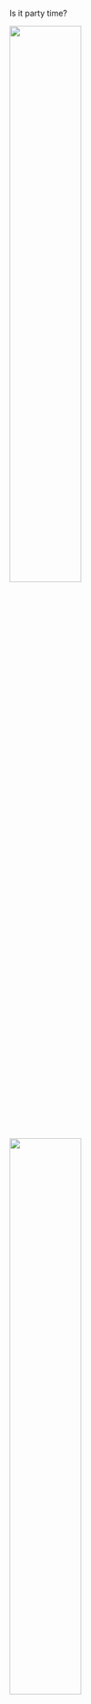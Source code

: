 Is it party time?

<img src="https://github.com/SimonHFrost/Is_it_party_time/raw/master/pics/desktopicon.png" width="50%" height="50%" />
<img src = "https://github.com/SimonHFrost/Is_it_party_time/raw/master/pics/application.png" width="50%" height="50%" />
